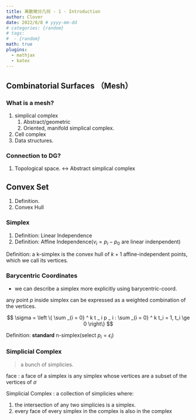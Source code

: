 ```yaml
---
title: 离散微分几何 - 1 - Introduction 
author: Clover
date: 2022/8/8 # yyyy-mm-dd
# categories: {random}
# tags:
#  - {random}
math: true
plugins:
  - mathjax
  - katex
---
```



<!--more-->


## Combinatorial Surfaces （Mesh）

### What is a mesh?

1. simplical complex
    1. Abstract/geometric
    2. Oriented, manifold simplical complex.
2. Cell complex
3. Data structures.

### Connection to DG?

1. Topological space. <-> Abstract simplical complex

## Convex Set

1. Definition.
2. Convex Hull

### Simplex

1. Definition: Linear Independence
2. Definition: Affine Independence($v_i = p_i - p_0$ are linear indenpendent)


Definition: a k-simplex is the convex hull of $k+1$ affine-independent points, which we call its vertices.

### Barycentric Coordinates

- we can describe a simplex more explicitly using barycentric-coord.

any point $p$ inside simplex can be expressed as a weighted combination of the vertices.

$$
\sigma = \left \{ 
\sum _{i = 0} ^ k t _ i p _ i : \sum _{i = 0} ^ k t_i = 1, t_i \ge 0
\right\}
$$

Definition: **standard** n-simplex(select $p_i = \epsilon _ i$)

### Simplicial Complex

> a bunch of simplicies.

face
: a face of a simplex is any simplex whose vertices are a subset of the vertices of $\sigma$

Simplicial Complex
: a collection of simplicies where:
1. the intersection of any two simplicies is a simplex.
2. every face of every simplex in the complex is also in the complex

